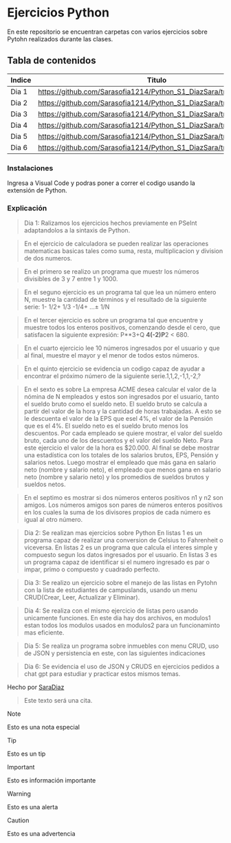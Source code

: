 # Ejercicios Python
En este repositorio se encuentran carpetas con varios ejercicios sobre Pytohn realizados durante las clases.

## Tabla de contenidos
| Indice | Titulo  |
|--|--|
| Dia 1 |  https://github.com/Sarasofia1214/Python_S1_DiazSara/tree/master/Dia1 |
| Dia 2 |  https://github.com/Sarasofia1214/Python_S1_DiazSara/tree/master/Dia2 |
| Dia 3 |  https://github.com/Sarasofia1214/Python_S1_DiazSara/tree/master/Dia3 |
| Dia 4 |  https://github.com/Sarasofia1214/Python_S1_DiazSara/tree/master/Dia4 | 
| Dia 5 |  https://github.com/Sarasofia1214/Python_S1_DiazSara/tree/master/Dia5 |
| Dia 6 |  https://github.com/Sarasofia1214/Python_S1_DiazSara/tree/master/Dia6 |

### Instalaciones 
Ingresa a Visual Code y podras poner a correr el codigo usando la extensión de Python.

### Explicación
>Dia 1: Ralizamos los ejercicios hechos previamente en PSeInt adaptandolos a la sintaxis de Python.

>En el ejercicio de calculadora se pueden realizar las operaciones matematicas basicas tales como suma, resta, multiplicacion y division de dos numeros.

>En el primero se realizo un programa que muestr los números divisibles de 3 y 7 entre 1 y 1000.

>En el seguno ejercicio es un programa tal que lea un número entero N, muestre la cantidad de términos y el resultado
de la siguiente serie: 1- 1/2+ 1/3 -1/4+ ...± 1/N

>En el tercer ejercicio es sobre un programa tal que encuentre y muestre todos los enteros positivos, comenzando desde el
cero, que satisfacen la siguiente expresión:  P**3+Q **4(-2)P**2 < 680.

>En el cuarto ejercicio lee 10 números ingresados por el usuario y que al final, muestre el mayor
y el menor de todos estos números.

>En el quinto ejercicio se evidencia un codigo capaz de ayudar a encontrar el próximo número de la siguiente serie.1,1,2,-1,1,-2,?

>En el sexto es sobre La empresa ACME desea calcular el valor de la nómina de N empleados y estos son ingresados por el usuario, tanto el sueldo bruto como el sueldo neto.
El sueldo bruto se calcula a partir del valor de la hora y la cantidad de horas trabajadas. A esto se le descuenta el valor de la EPS que esel 4%, el valor de la Pensión que
es el 4%. El sueldo neto es el sueldo bruto menos los descuentos. Por cada empleado se quiere mostrar, el valor del sueldo bruto, cada uno de los descuentos y el valor del
sueldo Neto. Para este ejercicio el valor de la hora es $20.000.
Al final se debe mostrar una estadística con los totales de los salarios brutos, EPS, Pensión y salarios netos. Luego mostrar el empleado que más gana en salario neto (nombre y salario neto), el empleado que menos gana en salario neto (nombre y salario neto) y los promedios de sueldos brutos y sueldos netos.

>En el septimo es mostrar si dos números enteros positivos n1 y n2 son amigos. Los números amigos son pares de números enteros positivos en los cuales la suma de los divisores propios de cada número es igual al otro número.

>Dia 2: Se realizan mas ejercicios sobre Python
En listas 1 es un programa capaz de realizar una conversion de Celsius to Fahrenheit o viceversa.
En listas 2 es un programa que calcula el interes simple y compuesto segun los datos ingresados por el usuario.
En listas 3 es un programa capaz de identificar si el numero ingresado es par o impar, primo o compuesto y cuadrado perfecto.

>Dia 3: Se realizo un ejercicio sobre el manejo de las listas en Pytohn con la lista de estudiantes de campuslands, usando un menu CRUD(Crear, Leer, Actualizar y Eliminar).

>Dia 4: Se realiza con el mismo ejercicio de listas pero usando unicamente funciones. En este dia hay dos archivos, en modulos1 estan todos los modulos usados en modulos2 para un funcionaminto mas eficiente.

>Dia 5: Se realiza un programa sobre inmuebles con menu CRUD, uso de JSON y persistencia en este, con las siguientes indicaciones

>Dia 6: Se evidencia el uso de JSON y CRUDS en ejercicios pedidos a chat gpt para estudiar y practicar estos mismos temas.


Hecho por [SaraDiaz](https://github.com/Sarasofia1214)

>Este texto será una cita.

> [!NOTE]
>Esto es una nota especial

> [!TIP]
> Esto es un tip

> [!IMPORTANT]  
> Esto es información importante

> [!WARNING]  
> Esto es una alerta

> [!CAUTION]
> Esto es una advertencia

